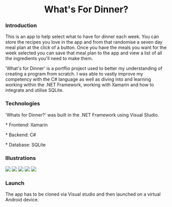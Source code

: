 <h1 align="center">What's For Dinner?</h1>

<div align="left">
  <h3> Introduction </h3>
    <p>
      This is an app to help select what to have for dinner each week. 
      You can store the recipes you love in the app and from that randomise a seven day meal plan at the click of a button.
      Once you have the meals you want for the week selected you can save that meal plan to the app and view a list 
      of all the ingredients you'll need to make them.
    </p>
    <p>
      'What's for Dinner' is a portflio project used to better my understanding of creating a program from scratch. 
      I was able to vastly improve my competency with the C# language as well as diving into and learning working within the .NET Framework,             working with Xamarin and how to integrate and utilise SQLite. 
    </p>
<div>

<div align="left">
  <h3> Technologies </h3>
  <P>'Whats for Dinner?' was built in the .NET Framework using Visual Studio.</p>
  <P> * Frontend: Xamarin</p>
  <P> * Backend: C#</p>
  <P> * Database: SQLite</p>
</div>

<div>
  <h3> Illustrations </h3>
    <img src="https://user-images.githubusercontent.com/17680671/188799076-4efa3dc7-bb03-4e3d-b57e-d810db9efed9.jpg">
    <img src="https://user-images.githubusercontent.com/17680671/188799641-23acef9e-8478-44a4-bc25-fa21405982b6.jpg">    
    <img src="https://user-images.githubusercontent.com/17680671/188803900-845db78d-f79a-4664-aa10-4ede2bedaaee.jpg">
    <img src="https://user-images.githubusercontent.com/17680671/188800682-4875b9d0-005b-4e3e-b3f3-0f1437b6369e.jpg">    
    <img src="https://user-images.githubusercontent.com/17680671/188801035-a9493e0e-9a8b-44c8-aa45-d1521362de63.jpg">
</div>

<div>
  <h3> Launch </h3>
    <p>
      The app has to be cloned via Visual studio and then launched on a virtual Android device.
    </p>


